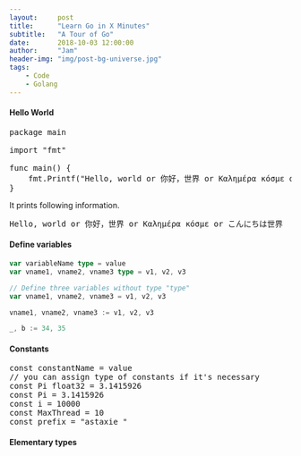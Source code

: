 ```yaml
---
layout:     post
title:      "Learn Go in X Minutes"
subtitle:   "A Tour of Go"
date:       2018-10-03 12:00:00
author:     "Jam"
header-img: "img/post-bg-universe.jpg"
tags:
    - Code
    - Golang
---
```


#### Hello World

<pre>
package main

import "fmt"

func main() {
    fmt.Printf("Hello, world or 你好，世界 or Καλημέρα κόσμε or こんにちは世界\n")
}
</pre>

It prints following information.

<pre>Hello, world or 你好，世界 or Καλημέρα κόσμε or こんにちは世界
</pre>

#### Define variables

```go
var variableName type = value
var vname1, vname2, vname3 type = v1, v2, v3

// Define three variables without type "type"
var vname1, vname2, vname3 = v1, v2, v3

vname1, vname2, vname3 := v1, v2, v3

_, b := 34, 35
```

#### Constants

<pre>
const constantName = value
// you can assign type of constants if it's necessary
const Pi float32 = 3.1415926
const Pi = 3.1415926
const i = 10000
const MaxThread = 10
const prefix = "astaxie_"
</pre>

#### Elementary types

<pre>

</pre>
